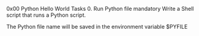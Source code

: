 0x00 Python Hello World
Tasks
0. Run Python file
mandatory
Write a Shell script that runs a Python script.

The Python file name will be saved in the environment variable $PYFILE
